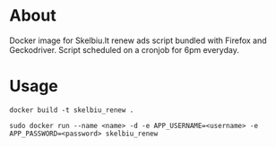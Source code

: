 # About
Docker image for Skelbiu.lt renew ads script bundled with Firefox and Geckodriver. Script scheduled on a cronjob for 6pm everyday.

# Usage

```
docker build -t skelbiu_renew .

sudo docker run --name <name> -d -e APP_USERNAME=<username> -e APP_PASSWORD=<password> skelbiu_renew
```
